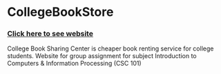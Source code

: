# CollegeBookStore
### [Click here to see website](https://suxrobgm.github.io/CollegeBookStore)
College Book Sharing Center is cheaper book renting service for college students. Website for group assignment for subject Introduction to Computers &amp; Information Processing (CSC 101)
